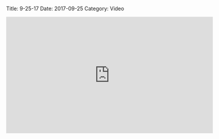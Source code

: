 Title: 9-25-17
Date: 2017-09-25
Category: Video

<iframe width="560" height="315" src="https://www.youtube.com/embed/Iutny60ey0c" title="YouTube video player" frameborder="0" allow="accelerometer; autoplay; clipboard-write; encrypted-media; gyroscope; picture-in-picture" allowfullscreen></iframe>

